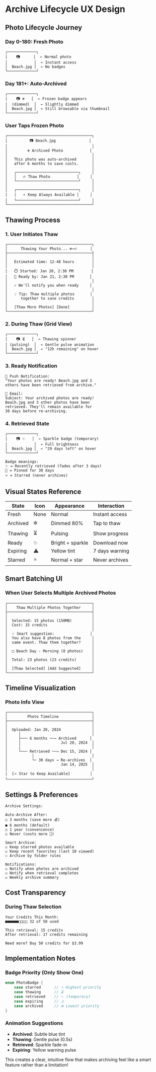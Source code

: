 # Archive Lifecycle UX Design

## Photo Lifecycle Journey

### Day 0-180: Fresh Photo
```
┌─────────────┐
│    📷      │  ← Normal photo
│            │  ← Instant access
│  Beach.jpg │  ← No badges
└─────────────┘
```

### Day 181+: Auto-Archived
```
┌─────────────┐
│    📷 ❄️   │  ← Frozen badge appears
│  (dimmed)  │  ← Slightly dimmed
│  Beach.jpg │  ← Still browsable via thumbnail
└─────────────┘
```

### User Taps Frozen Photo
```
┌──────────────────────────────────────┐
│          📷 Beach.jpg               │
│                                      │
│         ❄️ Archived Photo            │
│                                      │
│   This photo was auto-archived       │
│   after 6 months to save costs.      │
│                                      │
│   ┌────────────────────────────┐     │
│   │   🔥 Thaw Photo            │     │
│   └────────────────────────────┘     │
│                                      │
│   ┌────────────────────────────┐     │
│   │   ⭐ Keep Always Available │     │
│   └────────────────────────────┘     │
└──────────────────────────────────────┘
```

## Thawing Process

### 1. User Initiates Thaw
```
┌──────────────────────────────────────┐
│      Thawing Your Photo... ❄️→🔥      │
├──────────────────────────────────────┤
│                                      │
│   Estimated time: 12-48 hours        │
│                                      │
│   ⏱️ Started: Jan 20, 2:30 PM        │
│   📅 Ready by: Jan 21, 2:30 PM       │
│                                      │
│   ✓ We'll notify you when ready     │
│                                      │
│   💡 Tip: Thaw multiple photos       │
│      together to save credits        │
│                                      │
│   [Thaw More Photos] [Done]          │
└──────────────────────────────────────┘
```

### 2. During Thaw (Grid View)
```
┌─────────────┐
│    📷 ⏳   │  ← Thawing spinner
│ (pulsing)  │  ← Gentle pulse animation
│  Beach.jpg │  ← "12h remaining" on hover
└─────────────┘
```

### 3. Ready Notification
```
🔔 Push Notification:
"Your photos are ready! Beach.jpg and 3 
others have been retrieved from archive."

📧 Email:
Subject: Your archived photos are ready!
Beach.jpg and 3 other photos have been 
retrieved. They'll remain available for 
30 days before re-archiving.
```

### 4. Retrieved State
```
┌─────────────┐
│    📷 ✨   │  ← Sparkle badge (temporary)
│            │  ← Full brightness
│  Beach.jpg │  ← "29 days left" on hover
└─────────────┘

Badge meanings:
✨ = Recently retrieved (fades after 3 days)
📍 = Pinned for 30 days
⭐ = Starred (never archives)
```

## Visual States Reference

| State | Icon | Appearance | Interaction |
|-------|------|------------|-------------|
| Fresh | None | Normal | Instant access |
| Archived | ❄️ | Dimmed 80% | Tap to thaw |
| Thawing | ⏳ | Pulsing | Show progress |
| Ready | ✨ | Bright + sparkle | Download now |
| Expiring | ⚠️ | Yellow tint | 7 days warning |
| Starred | ⭐ | Normal + star | Never archives |

## Smart Batching UI

### When User Selects Multiple Archived Photos
```
┌──────────────────────────────────────┐
│    Thaw Multiple Photos Together     │
├──────────────────────────────────────┤
│                                      │
│  Selected: 15 photos (150MB)         │
│  Cost: 15 credits                    │
│                                      │
│  💡 Smart suggestion:                │
│  You also have 8 photos from the     │
│  same event. Thaw them together?     │
│                                      │
│  □ Beach Day - Morning (8 photos)    │
│                                      │
│  Total: 23 photos (23 credits)       │
│                                      │
│  [Thaw Selected] [Add Suggested]     │
└──────────────────────────────────────┘
```

## Timeline Visualization

### Photo Info View
```
┌──────────────────────────────────────┐
│         Photo Timeline               │
├──────────────────────────────────────┤
│                                      │
│  Uploaded: Jan 20, 2024              │
│     │                                │
│     ├─── 6 months ──→ Archived      │
│     │                  Jul 20, 2024  │
│     │                                │
│     └─── Retrieved ──→ Dec 15, 2024 │
│           │                          │
│           └─ 30 days → Re-archives  │
│                        Jan 14, 2025  │
│                                      │
│  [⭐ Star to Keep Available]         │
└──────────────────────────────────────┘
```

## Settings & Preferences

```
Archive Settings:

Auto-Archive After:
○ 3 months (save more 💰)
● 6 months (default)
○ 1 year (convenience)
○ Never (costs more 💸)

Smart Archive:
☑️ Keep starred photos available
☑️ Keep recent favorites (last 10 viewed)
☐ Archive by folder rules

Notifications:
☑️ Notify when photos are archived
☑️ Notify when retrieval completes
☑️ Weekly archive summary
```

## Cost Transparency

### During Thaw Selection
```
Your Credits This Month:
■■■■■■□□□□ 32 of 50 used

This retrieval: 15 credits
After retrieval: 17 credits remaining

Need more? Buy 50 credits for $3.99
```

## Implementation Notes

### Badge Priority (Only Show One)
```swift
enum PhotoBadge {
    case starred      // ⭐ Highest priority
    case thawing      // ⏳ 
    case retrieved    // ✨ (temporary)
    case expiring     // ⚠️
    case archived     // ❄️ Lowest priority
}
```

### Animation Suggestions
- **Archived**: Subtle blue tint
- **Thawing**: Gentle pulse (0.5s)
- **Retrieved**: Sparkle fade-in
- **Expiring**: Yellow warning pulse

This creates a clear, intuitive flow that makes archiving feel like a smart feature rather than a limitation!